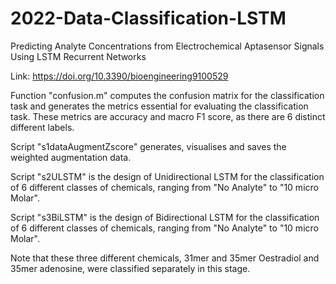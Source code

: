 # 2022-Data-Classification-LSTM

Predicting Analyte Concentrations from Electrochemical Aptasensor Signals Using LSTM Recurrent Networks

Link: https://doi.org/10.3390/bioengineering9100529

Function "confusion.m" computes the confusion matrix for the classification task and generates the metrics essential for evaluating the classification task. These metrics are accuracy and macro F1 score, as there are 6 distinct different labels.

Script "s1dataAugmentZscore" generates, visualises and saves the weighted augmentation data.

Script "s2ULSTM" is the design of Unidirectional LSTM for the classification of 6 different classes of chemicals, ranging from "No Analyte" to "10 micro Molar".

Script "s3BiLSTM" is the design of Bidirectional LSTM for the classification of 6 different classes of chemicals, ranging from "No Analyte" to "10 micro Molar".

Note that these three different chemicals, 31mer and 35mer Oestradiol and 35mer adenosine, were classified separately in this stage.


